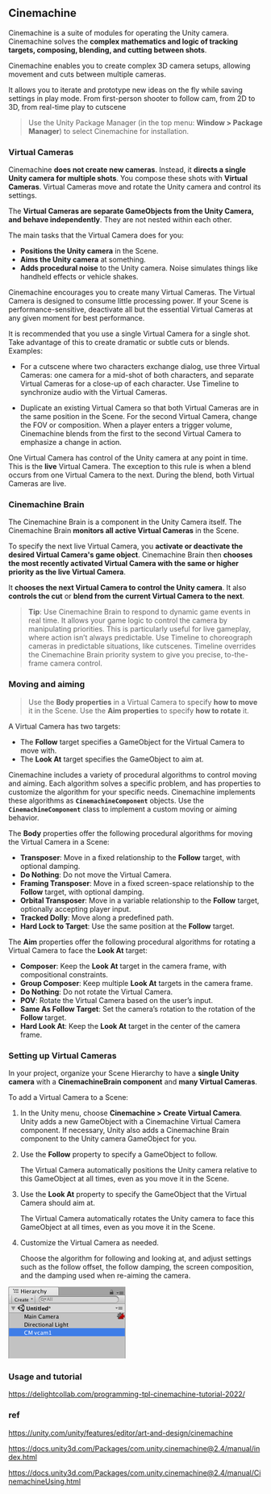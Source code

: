## Cinemachine

Cinemachine is a suite of modules for operating the Unity camera. Cinemachine solves the **complex mathematics and logic of tracking targets, composing, blending, and cutting between shots**.

Cinemachine enables you to create complex 3D camera setups, allowing movement and cuts between multiple cameras.

It allows you to iterate and prototype new ideas on the fly while saving settings in play mode. From first-person shooter to follow cam, from 2D to 3D, from real-time play to cutscene

> Use the Unity Package Manager (in the top menu: **Window > Package Manager**) to select Cinemachine for installation.



### Virtual Cameras

Cinemachine **does not create new cameras**. Instead, it **directs a single Unity camera for multiple shots**. You compose these shots with **Virtual Cameras**. Virtual Cameras move and rotate the Unity camera and control its settings.

The **Virtual Cameras are separate GameObjects from the Unity Camera, and behave independently**. They are not nested within each other.

The main tasks that the Virtual Camera does for you:

-   **Positions the Unity camera** in the Scene.
-   **Aims the Unity camera** at something.
-   **Adds procedural noise** to the Unity camera. Noise simulates things like handheld effects or vehicle shakes.

Cinemachine encourages you to create many Virtual Cameras. The Virtual Camera is designed to consume little processing power. If your Scene is performance-sensitive, deactivate all but the essential Virtual Cameras at any given moment for best performance.

It is recommended that you use a single Virtual Camera for a single shot. Take advantage of this to create dramatic or subtle cuts or blends. Examples:

-   For a cutscene where two characters exchange dialog, use three Virtual Cameras: one camera for a mid-shot of both characters, and separate Virtual Cameras for a close-up of each character. Use Timeline to synchronize audio with the Virtual Cameras.
    
-   Duplicate an existing Virtual Camera so that both Virtual Cameras are in the same position in the Scene. For the second Virtual Camera, change the FOV or composition. When a player enters a trigger volume, Cinemachine blends from the first to the second Virtual Camera to emphasize a change in action.
    

One Virtual Camera has control of the Unity camera at any point in time. This is the **live** Virtual Camera. The exception to this rule is when a blend occurs from one Virtual Camera to the next. During the blend, both Virtual Cameras are live.

### Cinemachine Brain

The Cinemachine Brain is a component in the Unity Camera itself. The Cinemachine Brain **monitors all active Virtual Cameras** in the Scene. 

To specify the next live Virtual Camera, you **activate or deactivate the desired Virtual Camera's game object**. Cinemachine Brain then **chooses the most recently activated Virtual Camera with the same or higher priority as the live Virtual Camera**. 

It **chooses the next Virtual Camera to control the Unity camera**. It also **controls the cut** or **blend from the current Virtual Camera to the next**.

> **Tip**: Use Cinemachine Brain to respond to dynamic game events in real time. It allows your game logic to control the camera by manipulating priorities. This is particularly useful for live gameplay, where action isn’t always predictable. Use Timeline to choreograph cameras in predictable situations, like cutscenes. Timeline overrides the Cinemachine Brain priority system to give you precise, to-the-frame camera control.



### Moving and aiming
> Use the **Body properties** in a Virtual Camera to specify **how to move** it in the Scene. Use the **Aim properties** to specify **how to rotate** it.

A Virtual Camera has two targets:

- The **Follow** target specifies a GameObject for the Virtual Camera to move with.
- The **Look At** target specifies the GameObject to aim at.

Cinemachine includes a variety of procedural algorithms to control moving and aiming. Each algorithm solves a specific problem, and has properties to customize the algorithm for your specific needs. Cinemachine implements these algorithms as **`CinemachineComponent`** objects. Use the **`CinemachineComponent`** class to implement a custom moving or aiming behavior.

The **Body** properties offer the following procedural algorithms for moving the Virtual Camera in a Scene:

-   **Transposer**: Move in a fixed relationship to the **Follow** target, with optional damping.
-   **Do Nothing**: Do not move the Virtual Camera.
-   **Framing Transposer**: Move in a fixed screen-space relationship to the **Follow** target, with optional damping.
-   **Orbital Transposer**: Move in a variable relationship to the **Follow** target, optionally accepting player input.
-   **Tracked Dolly**: Move along a predefined path.
-   **Hard Lock to Target**: Use the same position at the **Follow** target.

The **Aim** properties offer the following procedural algorithms for rotating a Virtual Camera to face the **Look At** target:

-   **Composer**: Keep the **Look At** target in the camera frame, with compositional constraints.
-   **Group Composer**: Keep multiple **Look At** targets in the camera frame.
-   **Do Nothing**: Do not rotate the Virtual Camera.
-   **POV**: Rotate the Virtual Camera based on the user’s input.
-   **Same As Follow Target**: Set the camera’s rotation to the rotation of the **Follow** target.
-   **Hard Look At**: Keep the **Look At** target in the center of the camera frame.


### Setting up Virtual Cameras
In your project, organize your Scene Hierarchy to have a **single Unity camera** with a **CinemachineBrain component** and **many Virtual Cameras**.

To add a Virtual Camera to a Scene:

1.  In the Unity menu, choose **Cinemachine > Create Virtual Camera**.  
    Unity adds a new GameObject with a Cinemachine Virtual Camera component. If necessary, Unity also adds a Cinemachine Brain component to the Unity camera GameObject for you.
    
2.  Use the **Follow** property to specify a GameObject to follow.  
    
    The Virtual Camera automatically positions the Unity camera relative to this GameObject at all times, even as you move it in the Scene.
    
3.  Use the **Look At** property to specify the GameObject that the Virtual Camera should aim at.  
    
    The Virtual Camera automatically rotates the Unity camera to face this GameObject at all times, even as you move it in the Scene.
    
4.  Customize the Virtual Camera as needed.  
    
    Choose the algorithm for following and looking at, and adjust settings such as the follow offset, the follow damping, the screen composition, and the damping used when re-aiming the camera.


 ![](./CinemachineNewVCam.png)   

  
### Usage and tutorial
https://delightcollab.com/programming-tpl-cinemachine-tutorial-2022/


### ref
https://unity.com/unity/features/editor/art-and-design/cinemachine

https://docs.unity3d.com/Packages/com.unity.cinemachine@2.4/manual/index.html

https://docs.unity3d.com/Packages/com.unity.cinemachine@2.4/manual/CinemachineUsing.html

